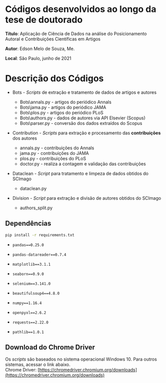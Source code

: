 # Códigos desenvolvidos ao longo da tese de doutorado

**Título**: Aplicação de Ciência de Dados na análise do Posicionamento Autoral e Contribuições Científicas em Artigos

**Autor**: Edson Melo de Souza, Me.

**Local**: São Paulo, junho de 2021

# Descrição dos Códigos
+ Bots - *Scripts* de extração e tratamento de dados de artigos e autores
    + Bots\annals.py - artigos do periódico Annals
    + Bots\jama.py - artigos do periódico JAMA
    + Bots\plos.py - artigos do periódico PLoS
    + Bots\authors.py - dados de autores via API Elsevier (Scopus)
    + Bots\parser.py - conversão dos dados extraídos do Scopus

+ Contribution - *Scripts* para extração e procesamento das **contribuições** dos autores
    + annals.py - contribuições do Annals
    + jama.py - contribuições do JAMA
    + plos.py - contribuições do PLoS
    + doctor.py - realiza a contagem e validação das contribuições

+ Dataclean - *Script* para tratamento e limpeza de dados obtidos do SCImago
    + dataclean.py

+ Division - *Script* para extração e divisão de autores obtidos do SCImago
    + authors_split.py

## Dependências
```bash
pip install -r requirements.txt
```

* <code>pandas==0.25.0</code>

* <code>pandas-datareader==0.7.4</code>

* <code>matplotlib==3.1.1</code>

* <code>seaborn==0.9.0</code>

* <code>selenium==3.141.0</code>

* <code>beautifulsoup4==4.8.0</code>

* <code>numpy==1.16.4</code>

* <code>openpyxl==2.6.2</code>

* <code>requests==2.22.0</code>

* <code>pathlib==1.0.1</code>

## Download do Chrome Driver
Os *scripts* são baseados no sistema operacional Windows 10. Para outros sistemas, acessar o link abaixo.  
Chrome Driver: [https://chromedriver.chromium.org/downloads](https://chromedriver.chromium.org/downloads)
